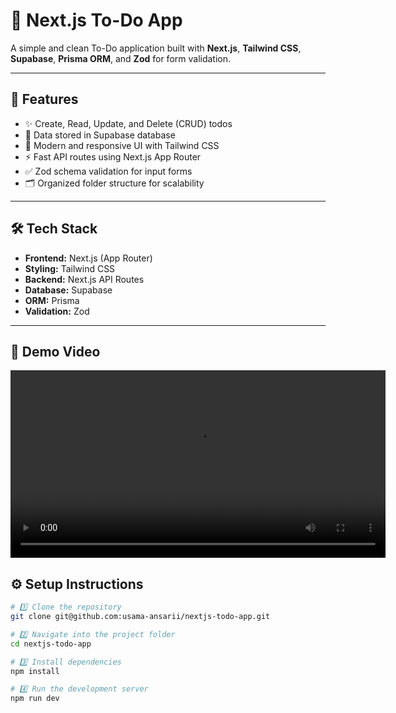 # 📝 Next.js To-Do App

A simple and clean To-Do application built with **Next.js**, **Tailwind CSS**, **Supabase**, **Prisma ORM**, and **Zod** for form validation.

---

## 🚀 Features
- ✨ Create, Read, Update, and Delete (CRUD) todos  
- 🧩 Data stored in Supabase database  
- 💅 Modern and responsive UI with Tailwind CSS  
- ⚡ Fast API routes using Next.js App Router  
- ✅ Zod schema validation for input forms  
- 🗂 Organized folder structure for scalability  

---

## 🛠️ Tech Stack
- **Frontend:** Next.js (App Router)  
- **Styling:** Tailwind CSS  
- **Backend:** Next.js API Routes  
- **Database:** Supabase  
- **ORM:** Prisma  
- **Validation:** Zod  

---

## 🎥 Demo Video

<video src="https://github.com/usama-ansarii/nextjs-todo-app/raw/main/Demo.webm" controls width="600"></video>


## ⚙️ Setup Instructions
```bash
# 1️⃣ Clone the repository
git clone git@github.com:usama-ansarii/nextjs-todo-app.git

# 2️⃣ Navigate into the project folder
cd nextjs-todo-app

# 3️⃣ Install dependencies
npm install

# 4️⃣ Run the development server
npm run dev






